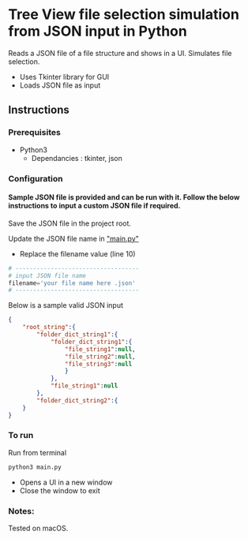 # Tree View file selection simulation from JSON input in Python

Reads a JSON file of a file structure and shows in a UI. Simulates file selection.

- Uses Tkinter library for GUI
- Loads JSON file as input

## Instructions

### Prerequisites
- Python3
    - Dependancies : tkinter, json

### Configuration

#### Sample JSON file is provided and can be run with it. Follow the below instructions to input a custom JSON file if required.

Save the JSON file in the project root.

Update the JSON file name in ["main.py"](main.py)
- Replace the filename value (line 10)

```python
# -----------------------------------
# input JSON file name
filename='your file name here .json'
# -----------------------------------
```

Below is a sample valid JSON input
```json
{
    "root_string":{
        "folder_dict_string1":{
            "folder_dict_string1":{
                "file_string1":null,
                "file_string2":null,
                "file_string3":null
                }
            },
            "file_string1":null
        },
        "folder_dict_string2":{
    }
}
```

### To run

Run from terminal

```bash
python3 main.py
```

- Opens a UI in a new window
- Close the window to exit

### Notes:

Tested on macOS.
